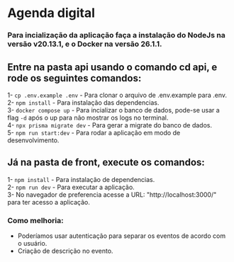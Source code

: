 # Agenda digital

### Para incialização da aplicação faça a instalação do NodeJs na versão v20.13.1, e o Docker na versão 26.1.1.

## Entre na pasta api usando o comando cd api, e rode os seguintes comandos:

1- `cp .env.example .env` - Para clonar o arquivo de .env.example para .env. <br/>
2- `npm install` - Para instalação das dependencias. <br/>
3- `docker compose up` - Para incializar o banco de dados, pode-se usar a flag `-d` após o up para não mostrar os logs no terminal. <br/>
4- `npx prisma migrate dev` - Para gerar a migrate do banco de dados. <br/>
5- `npm run start:dev` - Para rodar a aplicação em modo de desenvolvimento. <br/>

## Já na pasta de front, execute os comandos:

1- `npm install` - Para instalação de dependencias. <br/>
2- `npm run dev` - Para executar a aplicação. <br/>
3- No navegador de preferencia acesse a URL: "http://localhost:3000/" para ter acesso a aplicação. <br/>

### Como melhoria:

- Poderíamos usar autenticação para separar os eventos de acordo com o usuário. <br/>
- Criação de descrição no evento. <br/>
